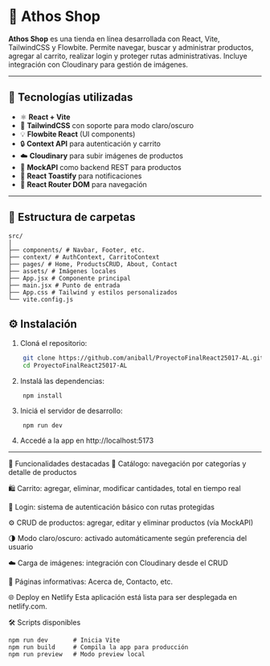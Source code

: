 # 🛒 Athos Shop

**Athos Shop** es una tienda en línea desarrollada con React, Vite, TailwindCSS y Flowbite. Permite navegar, buscar y administrar productos, agregar al carrito, realizar login y proteger rutas administrativas. Incluye integración con Cloudinary para gestión de imágenes.

---

## 🚀 Tecnologías utilizadas

- ⚛️ **React + Vite**
- 🎨 **TailwindCSS** con soporte para modo claro/oscuro
- 💡 **Flowbite React** (UI components)
- 🔒 **Context API** para autenticación y carrito
- ☁️ **Cloudinary** para subir imágenes de productos
- 🔁 **MockAPI** como backend REST para productos
- 🔔 **React Toastify** para notificaciones
- 🧭 **React Router DOM** para navegación

---

## 📁 Estructura de carpetas


```
src/
│
├── components/ # Navbar, Footer, etc.
├── context/ # AuthContext, CarritoContext
├── pages/ # Home, ProductsCRUD, About, Contact
├── assets/ # Imágenes locales
├── App.jsx # Componente principal
├── main.jsx # Punto de entrada
├── App.css # Tailwind y estilos personalizados
└── vite.config.js

```

## ⚙️ Instalación

1. Cloná el repositorio:

```bash
    git clone https://github.com/aniball/ProyectoFinalReact25017-AL.git
    cd ProyectoFinalReact25017-AL
```

2. Instalá las dependencias:

```
    npm install
```

3. Iniciá el servidor de desarrollo:

```
    npm run dev
```

4. Accedé a la app en http://localhost:5173


---

🔑 Funcionalidades destacadas
🧾 Catálogo: navegación por categorías y detalle de productos

🛍 Carrito: agregar, eliminar, modificar cantidades, total en tiempo real

🔐 Login: sistema de autenticación básico con rutas protegidas

⚙️ CRUD de productos: agregar, editar y eliminar productos (vía MockAPI)

🌗 Modo claro/oscuro: activado automáticamente según preferencia del usuario

☁️ Carga de imágenes: integración con Cloudinary desde el CRUD

📄 Páginas informativas: Acerca de, Contacto, etc.

🌐 Deploy en Netlify
Esta aplicación está lista para ser desplegada en netlify.com.

🛠 Scripts disponibles
```
npm run dev       # Inicia Vite
npm run build     # Compila la app para producción
npm run preview   # Modo preview local
```